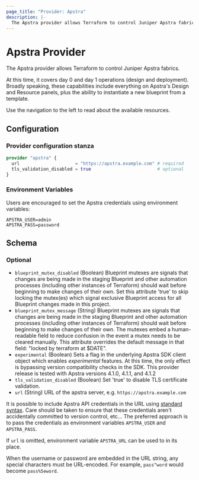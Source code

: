 ```yaml
---
page_title: "Provider: Apstra"
description: |-
  The Apstra provider allows Terraform to control Juniper Apstra fabrics.
---
```


# Apstra Provider

The Apstra provider allows Terraform to control Juniper Apstra fabrics.

At this time, it covers day 0 and day 1 operations (design and deployment).
Broadly speaking, these capabilities include everything on Apstra's Design and
Resource panels, plus the ability to instantiate a new blueprint from a template.

Use the navigation to the left to read about the available resources.

## Configuration

### Provider configuration stanza

```terraform
provider "apstra" {
  url                     = "https://apstra.example.com" # required
  tls_validation_disabled = true                         # optional
}
```

### Environment Variables

Users are encouraged to set the Apstra credentials using environment variables:
```shell
APSTRA_USER=admin
APSTRA_PASS=password
```

<!-- schema generated by tfplugindocs -->
## Schema

### Optional

- `blueprint_mutex_disabled` (Boolean) Blueprint mutexes are signals that changes are being made in the staging Blueprint and other automation processes (including other instances of Terraform)  should wait before beginning to make changes of their own. Set this attribute 'true' to skip locking the mutex(es) which signal exclusive Blueprint access for all Blueprint changes made in this project.
- `blueprint_mutex_message` (String) Blueprint mutexes are signals that changes are being made in the staging Blueprint and other automation processes (including other instances of Terraform)  should wait before beginning to make changes of their own. The mutexes embed a human-readable field to reduce confusion in the event a mutex needs to be cleared manually. This attribute overrides the default message in that field: "locked by terraform at $DATE".
- `experimental` (Boolean) Sets a flag in the underlying Apstra SDK client object which enables *experimental* features. At this time, the only effect is bypassing version compatibility checks in the SDK. This provider release is tested with Apstra versions 4.1.0, 4.1.1, and 4.1.2
- `tls_validation_disabled` (Boolean) Set 'true' to disable TLS certificate validation.
- `url` (String) URL of the apstra server, e.g. `https://apstra.example.com`

It is possible to include Apstra API credentials in the URL using [standard syntax](https://datatracker.ietf.org/doc/html/rfc1738#section-3.1). Care should be taken to ensure that these credentials aren't accidentally committed to version control, etc... The preferred approach is to pass the credentials as environment variables `APSTRA_USER` and `APSTRA_PASS`.

If `url` is omitted, environment variable `APSTRA_URL` can be used to in its place.

When the username or password are embedded in the URL string, any special characters must be URL-encoded. For example, `pass^word` would become `pass%5eword`.
